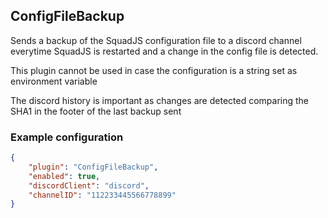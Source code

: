 ## ConfigFileBackup
Sends a backup of the SquadJS configuration file to a discord channel everytime SquadJS is restarted and a change in the config file is detected.

This plugin cannot be used in case the configuration is a string set as environment variable

The discord history is important as changes are detected comparing the SHA1 in the footer of the last backup sent

### Example configuration
```json
{
    "plugin": "ConfigFileBackup",
    "enabled": true,
    "discordClient": "discord",
    "channelID": "112233445566778899"
}
```
